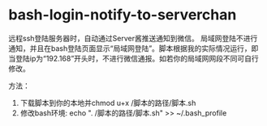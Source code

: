 # bash-login-notify-to-serverchan
远程ssh登陆服务器时，自动通过Server酱推送通知到微信。
局域网登陆不进行通知，并且在bash登陆页面显示“局域网登陆”。脚本根据我的实际情况运行，即当登陆ip为“192.168”开头时，不进行微信通报。如若你的局域网网段不同可自行修改。

方法：
1. 下载脚本到你的本地并chmod u+x /脚本的路径/脚本.sh
2. 修改bash环境:
echo ". /脚本的路径/脚本.sh" >> ~/.bash_profile
